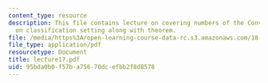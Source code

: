 ```yaml
---
content_type: resource
description: This file contains lecture on covering numbers of the Convex Hull based
  on classification setting along with theorem.
file: /media/https%3A/open-learning-course-data-rc.s3.amazonaws.com/18-465-topics-in-statistics-statistical-learning-theory-spring-2007/95bda0b0f57ba75670dcefbb2f8d8578_lecture17.pdf
file_type: application/pdf
resourcetype: Document
title: lecture17.pdf
uid: 95bda0b0-f57b-a756-70dc-efbb2f8d8578
---
```

